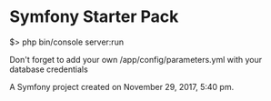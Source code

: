 Symfony Starter Pack
=============
$> php bin/console server:run

Don't forget to add your own /app/config/parameters.yml with your database credentials

A Symfony project created on November 29, 2017, 5:40 pm.
